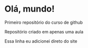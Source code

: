 # Olá, mundo!
 Primeiro repositório do curso de github 

 Repositório criado em apenas uma aula

Essa linha eu adicionei direto do site
